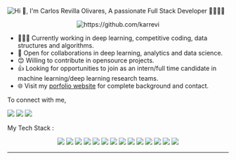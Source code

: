 ![Hi 👋, I'm Carlos Revilla Olivares, A passionate Full Stack Developer 👨‍💻🇪🇸](https://user-images.githubusercontent.com/51401631/88722420-8136bf80-d127-11ea-8604-79728f4a2e9e.png)

<p align = "center">
<img src="https://komarev.com/ghpvc/?username=karrevi" alt="https://github.com/karrevi" />
</p>

- 👨🏽‍💻 Currently working in deep learning, competitive coding, data structures and algorithms.
- 🤝 Open for collaborations in deep learning, analytics and data science.
- 😊 Willing to contribute in opensource projects.
- 👍 Looking for opportunities to join as an intern/full time candidate in machine learning/deep learning research teams.
- 🌐 Visit my [porfolio website](https://lnkd.in/dqgd6nv) for complete background and contact.

To connect with me,

<p align = "center">

[<img src="https://img.shields.io/badge/twitter-%231DA1F2.svg?&style=for-the-badge&logo=twitter&logoColor=white" />](https://twitter.com/carlosweb_90)
[<img src ="https://img.shields.io/badge/portfolio-web-%23.svg?&style=for-the-badge&logo=&logoColor=white%22">](https://lnkd.in/dqgd6nv)
[<img src="https://img.shields.io/badge/linkedin-%230077B5.svg?&style=for-the-badge&logo=linkedin&logoColor=white" />](https://linkedin.com/in/clrevilla/) 

</p>

My Tech Stack :
<p align = "center">
  <img src="https://img.shields.io/badge/javascript-%F7DF1E.svg?&style=for-the-badge&logo=javascript&logoColor=white&color=F7DF1E" />
  <img src="https://img.shields.io/badge/typescript-%F7DF1E.svg?&style=for-the-badge&logo=typescript&logoColor=white&color=007ACC" />
  <img src="https://img.shields.io/badge/react%20-%2300D9FF.svg?&style=for-the-badge&logo=react&logoColor=white" />
  <img src="https://img.shields.io/badge/redux%20-%2300D9FF.svg?&style=for-the-badge&logo=redux&logoColor=white&color=764ABC" />
  <img src="https://img.shields.io/badge/angular%20-%DD0031.svg?&style=for-the-badge&logo=angular&logoColor=white&color=DD0031" />
  <img src="https://img.shields.io/badge/laravel%20-%FF2D20.svg?&style=for-the-badge&logo=laravel&logoColor=white&color=FF2D20" />
  <img src="https://img.shields.io/badge/php%20-%FF2D20.svg?&style=for-the-badge&logo=php&logoColor=white&color=777BB4" />
  <img src="https://img.shields.io/badge/MySQL%20-%2343853D.svg?&style=for-the-badge&logo=MySQL&logoColor=white&color=4479A1" />
  <img src="https://img.shields.io/badge/MongoDB%20-%2343853D.svg?&style=for-the-badge&logo=MongoDB&logoColor=white&color=47A248" />
  <img src="https://img.shields.io/badge/Docker%20-%2343853D.svg?&style=for-the-badge&logo=Docker&logoColor=white&color=2496ED" />
  <img src="https://img.shields.io/badge/git%20-%23F05033.svg?&style=for-the-badge&logo=git&logoColor=white&color=F05032"/> 
  <img src="https://img.shields.io/badge/AWS%20-%23FF9900.svg?&style=for-the-badge&logo=amazon-aws&logoColor=white&color=232F3E"/> 
  <img src="https://img.shields.io/badge/heroku%20-%23430098.svg?&style=for-the-badge&logo=heroku&logoColor=white&color=430098"/> 
  <img src="https://img.shields.io/badge/vercel%20-%23430098.svg?&style=for-the-badge&logo=vercel&logoColor=white&color=000000"/> 
</p>

---
